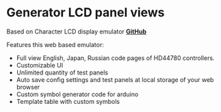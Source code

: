 # Generator LCD panel views

Based on Character LCD display emulator [**GitHub**](https://github.com/jazz-soft/char-lcd)

Features this web based emulator:
* Full view English, Japan, Russian code pages of HD44780 controllers.
* Customizable UI
* Unlimited quantity of test panels
* Auto save config settings and test panels at local storage of your web browser
* Custom symbol generator code for arduino
* Template table with custom symbols
